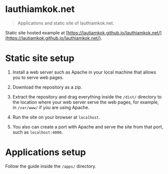 # lauthiamkok.net

> Applications and static site of lauthiamkok.net.

Static site hosted example at [https://lautiamkok.github.io/lauthiamkok.net/](https://lautiamkok.github.io/lauthiamkok.net/).

# Static site setup

1. Install a web server such as Apache in your local machine that allows you to serve web pages.

2. Download the repository as a zip.

3. Extract the repository and drag everything inside the `/dist/` directory to the location where your web server serve the web pages, for example, in `/var/www/` if you are using Apache.

4. Run the site on your browser at `localhost`.

5. You also can create a port with Apache and serve the site from that port, such as `localhost:4000`.

# Applications setup

Follow the guide inside the `/apps/` directory.
